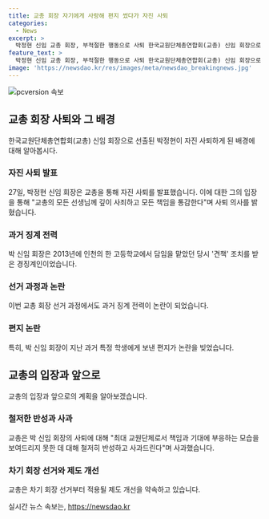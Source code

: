```yaml
---
title: 교총 회장 자기에게 사랑해 편지 썼다가 자진 사퇴
categories:
  - News
excerpt: >
  박정현 신임 교총 회장, 부적절한 행동으로 사퇴 한국교원단체총연합회(교총) 신임 회장으로 선출된 박정현(44)이 부적절한 행동으로 징계를 받은 뒤 자진 사퇴했다. 박 회장은 교총을 통해 깊이 사죄하고 책임을 통감하며 사퇴 의사를 밝혔으며, 이로인해 교총은 수석 부회장이 직무를 대행하게 되었다. 교총은 회장 후보 검증에 대한 반성과 개선을 약속했다.
feature_text: >
  박정현 신임 교총 회장, 부적절한 행동으로 사퇴 한국교원단체총연합회(교총) 신임 회장으로 선출된 박정현(44)이 부적절한 행동으로 징계를 받은 뒤 자진 사퇴했다. 박 회장은 교총을 통해 깊이 사죄하고 책임을 통감하며 사퇴 의사를 밝혔으며, 이로인해 교총은 수석 부회장이 직무를 대행하게 되었다. 교총은 회장 후보 검증에 대한 반성과 개선을 약속했다.
image: 'https://newsdao.kr/res/images/meta/newsdao_breakingnews.jpg'
---
```


<p><img src="https://newsdao.kr/res/images/meta/newsdao_breakingnews.jpg" alt="pcversion 속보" /></p>

<h2 data-ke-size="size26">교총 회장 사퇴와 그 배경</h2>

<p data-ke-size="size16">한국교원단체총연합회(교총) 신임 회장으로 선출된 박정현이 자진 사퇴하게 된 배경에 대해 알아봅시다.</p>

<h3>자진 사퇴 발표</h3>

<p data-ke-size="size16">27일, 박정현 신임 회장은 교총을 통해 자진 사퇴를 발표했습니다. 이에 대한 그의 입장을 통해 "교총의 모든 선생님께 깊이 사죄하고 모든 책임을 통감한다"며 사퇴 의사를 밝혔습니다.</p>

<h3>과거 징계 전력</h3>

<p data-ke-size="size16">박 신임 회장은 2013년에 인천의 한 고등학교에서 담임을 맡았던 당시 '견책' 조치를 받은 경징계인이었습니다.</p>

<h3>선거 과정과 논란</h3>

<p data-ke-size="size16">이번 교총 회장 선거 과정에서도 과거 징계 전력이 논란이 되었습니다.</p>

<h3>편지 논란</h3>

<p data-ke-size="size16">특히, 박 신임 회장이 지난 과거 특정 학생에게 보낸 편지가 논란을 빚었습니다.</p>

<h2 data-ke-size="size26">교총의 입장과 앞으로</h2>

<p data-ke-size="size16">교총의 입장과 앞으로의 계획을 알아보겠습니다.</p>

<h3>철저한 반성과 사과</h3>

<p data-ke-size="size16">교총은 박 신임 회장의 사퇴에 대해 "최대 교원단체로서 책임과 기대에 부응하는 모습을 보여드리지 못한 데 대해 철저히 반성하고 사과드린다"며 사과했습니다.</p>

<h3>차기 회장 선거와 제도 개선</h3>

<p data-ke-size="size16">교총은 차기 회장 선거부터 적용될 제도 개선을 약속하고 있습니다.</p>
실시간 뉴스 속보는, <a href="https://newsdao.kr" rel="dofollow">https://newsdao.kr</a>


